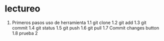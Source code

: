 # lectureo
1. Primeros pasos uso de herramienta
  1.1 git clone
  1.2 git add
  1.3 git commit
  1.4 git status
  1.5 git push
  1.6 git pull
  1.7 Commit changes button
  1.8 prueba 2
